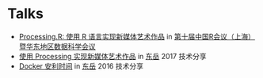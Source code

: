 # Talks

- [Processing.R: 使用 R 语言实现新媒体艺术作品](http://slides.com/gaocegege/processing-r) in [第十届中国R会议（上海）暨华东地区数据科学会议](http://china-r.org/sh2017/index.html)
- [使用 Processing 实现新媒体艺术作品](http://slides.com/gaocegege/processing/) in [东岳](https://github.com/dyweb/) 2017 技术分享
- [Docker 安利时间](http://slides.com/gaocegege/docker/) in [东岳](https://github.com/dyweb/) 2016 技术分享
